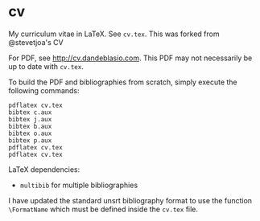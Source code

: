 cv
==

My curriculum vitae in LaTeX. See `cv.tex`. This was forked from @stevetjoa's CV

For PDF, see <http://cv.dandeblasio.com>. This PDF may not necessarily be up to date with `cv.tex`.

To build the PDF and bibliographies from scratch, simply execute the following commands:

	pdflatex cv.tex
	bibtex c.aux
	bibtex j.aux
	bibtex b.aux
	bibtex o.aux
	bibtex p.aux
	pdflatex cv.tex
	pdflatex cv.tex

LaTeX dependencies:

*   `multibib` for multiple bibliographies

I have updated the standard unsrt bibliography format to use the function `\FormatName` which must be defined inside the `cv.tex` file.

